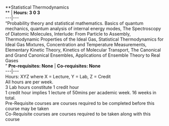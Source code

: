 **Statistical Thermodynamics  
** | **Hours: 3 0 3**  
---|---  
“Probability theory and statistical mathematics. Basics of quantum mechanics, quantum analysis of internal energy modes, The Spectroscopy of Diatomic Molecules, Interlude: From Particle to Assembly, Thermodynamic Properties of the Ideal Gas, Statistical Thermodynamics for Ideal Gas Mixtures, Concentration and Temperature Measurements, Elementary Kinetic Theory, Kinetics of Molecular Transport, The Canonical and Grand Canonical Ensembles, Applications of Ensemble Theory to Real Gases  
” 
**Pre-requisites: None** | **Co-requisites: None**  
---|---  
Hours: XYZ where X = Lecture, Y = Lab, Z = Credit  
All hours are per week.  
3 Lab hours constitute 1 credit hour  
1 credit hour implies 1 lecture of 50mins per academic week. 16 weeks in total.  
Pre-Requisite courses are courses required to be completed before this course may be taken  
Co-Requisite courses are courses required to be taken along with this course
